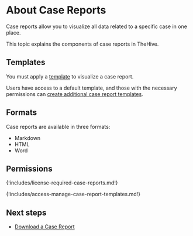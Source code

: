 # About Case Reports

Case reports allow you to visualize all data related to a specific case in one place.

This topic explains the components of case reports in TheHive.

## Templates

You must apply a [template](../../../../organization/configure-organization/manage-templates/case-report-templates/about-case-report-templates.md) to visualize a case report.

Users have access to a default template, and those with the necessary permissions can [create additional case report templates](../../../../organization/configure-organization/manage-templates/case-report-templates/create-a-case-report-template.md).

## Formats

Case reports are available in three formats:

* Markdown
* HTML
* Word

## Permissions

{!includes/license-required-case-reports.md!}

{!includes/access-manage-case-report-templates.md!}

## Next steps

* [Download a Case Report](download-a-case-report.md)